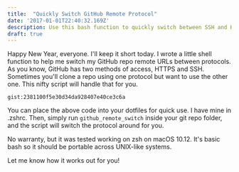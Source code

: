 ```yaml
---
title:  "Quickly Switch GitHub Remote Protocol"
date: '2017-01-01T22:40:32.169Z'
description: Use this bash function to quickly switch between SSH and HTTPS for your GitHub repo remotes.
draft: true
---
```


Happy New Year, everyone. I'll keep it short today. I wrote a little shell function to help me switch my GitHub repo remote URLs between protocols. As you know, GitHub has two methods of access, HTTPS and SSH. Sometimes you'll clone a repo using one protocol but want to use the other one. This nifty script will handle that for you.

`gist:2381100f5e30d34da928407e40ce3c6a`

You can place the above code into your dotfiles for quick use. I have mine in .zshrc. Then, simply run `github_remote_switch` inside your git repo folder, and the script will switch the protocol around for you.

No warranty, but it was tested working on zsh on macOS 10.12. It's basic bash so it should be portable across UNIX-like systems.

Let me know how it works out for you!
